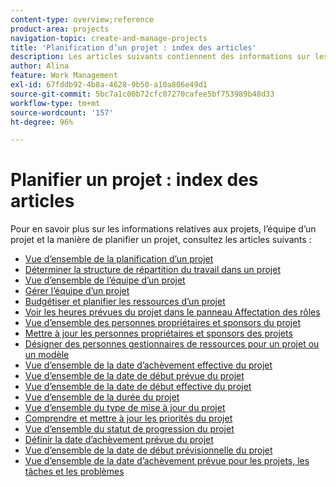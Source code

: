 ```yaml
---
content-type: overview;reference
product-area: projects
navigation-topic: create-and-manage-projects
title: 'Planification d’un projet : index des articles'
description: Les articles suivants contiennent des informations sur les projets, l’équipe d’un projet et la manière de planifier un projet.
author: Alina
feature: Work Management
exl-id: 67fddb92-4b8a-4628-9b50-a10a806e49d1
source-git-commit: 5bc7a1c00b72cfc07270cafee5bf753989b48d33
workflow-type: tm+mt
source-wordcount: '157'
ht-degree: 96%

---
```


# Planifier un projet : index des articles

<!-- Audited: 4/2025 -->

Pour en savoir plus sur les informations relatives aux projets, l’équipe d’un projet et la manière de planifier un projet, consultez les articles suivants :

* [Vue d’ensemble de la planification d’un projet](../../../manage-work/projects/planning-a-project/plan-project.md)
* [Déterminer la structure de répartition du travail dans un projet](../../../manage-work/projects/planning-a-project/determine-project-work-breakdown-structure.md)
* [Vue d’ensemble de l’équipe d’un projet](../../../manage-work/projects/planning-a-project/project-team-overview.md)
* [Gérer l’équipe d’un projet](../../../manage-work/projects/planning-a-project/manage-project-team.md)
* [Budgétiser et planifier les ressources d’un projet](../../../manage-work/projects/planning-a-project/budget-and-schedule-project-resources.md)
* [Voir les heures prévues du projet dans le panneau Affectation des rôles](../../../manage-work/projects/planning-a-project/view-planed-hours-in-role-allocation-panel.md)
* [Vue d’ensemble des personnes propriétaires et sponsors du projet](../../../manage-work/projects/planning-a-project/project-owners-and-sponsors.md)
* [Mettre à jour les personnes propriétaires et sponsors des projets](../../../manage-work/projects/planning-a-project/update-project-owners-and-sponsors.md)
* [Désigner des personnes gestionnaires de ressources pour un projet ou un modèle](../../../manage-work/projects/planning-a-project/designate-resource-managers-for-projects-and-templates.md)
* [Vue d’ensemble de la date d’achèvement effective du projet](../../../manage-work/projects/planning-a-project/project-actual-completion-date.md)
* [Vue d’ensemble de la date de début prévue du projet](../../../manage-work/projects/planning-a-project/project-planned-start-date.md)
* [Vue d’ensemble de la date de début effective du projet](../../../manage-work/projects/planning-a-project/project-actual-start-date.md)
* [Vue d’ensemble de la durée du projet](../../../manage-work/projects/planning-a-project/project-duration.md)
* [Vue d’ensemble du type de mise à jour du projet](../../../manage-work/projects/planning-a-project/project-update-type-overview.md)
* [Comprendre et mettre à jour les priorités du projet](../../../manage-work/projects/planning-a-project/project-priority.md)
* [Vue d’ensemble du statut de progression du projet](../../../manage-work/projects/planning-a-project/project-progress-status.md)
* [Définir la date d’achèvement prévue du projet](../../../manage-work/projects/planning-a-project/project-planned-completion-date.md)
* [Vue d’ensemble de la date de début prévisionnelle du projet](../../../manage-work/projects/planning-a-project/project-projected-start-date.md)
* [Vue d’ensemble de la date d’achèvement prévue pour les projets, les tâches et les problèmes](../../../manage-work/projects/planning-a-project/project-projected-completion-date.md)
